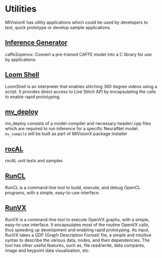 # Utilities

MIVisionX has utility applications which could be used by developers to test, quick prototype or develop sample applications.

## [Inference Generator](inference_generator/README.md#inference-generator)

caffe2openvx: Convert a pre-trained CAFFE model into a C library for use by applications.

## [Loom Shell](loom_shell/README.md#radeon-loomshell)

LoomShell is an interpreter that enables stitching 360 degree videos using a script. It provides direct access to Live Stitch API by encapsulating the calls to enable rapid prototyping.

## [mv_deploy](mv_deploy/README.md)

mv_deploy consists of a model-compiler and necessary header/.cpp files which are required to run inference for a specific NeuralNet model. `mv_compile` will be built as part of MIVisionX package installer

## [rocAL](rocAL/README.md)

rocAL unit tests and samples

## [RunCL](runcl/README.md#amd-runcl)

RunCL is a command-line tool to build, execute, and debug OpenCL programs, with a simple, easy-to-use interface.

## [RunVX](runvx/README.md#amd-runvx)

RunVX is a command-line tool to execute OpenVX graphs, with a simple, easy-to-use interface. It encapsulates most of the routine OpenVX calls, thus speeding up development and enabling rapid prototyping. As input, RunVX takes a GDF (Graph Description Format) file, a simple and intuitive syntax to describe the various data, nodes, and their dependencies. The tool has other useful features, such as, file read/write, data compares, image and keypoint data visualization, etc.
